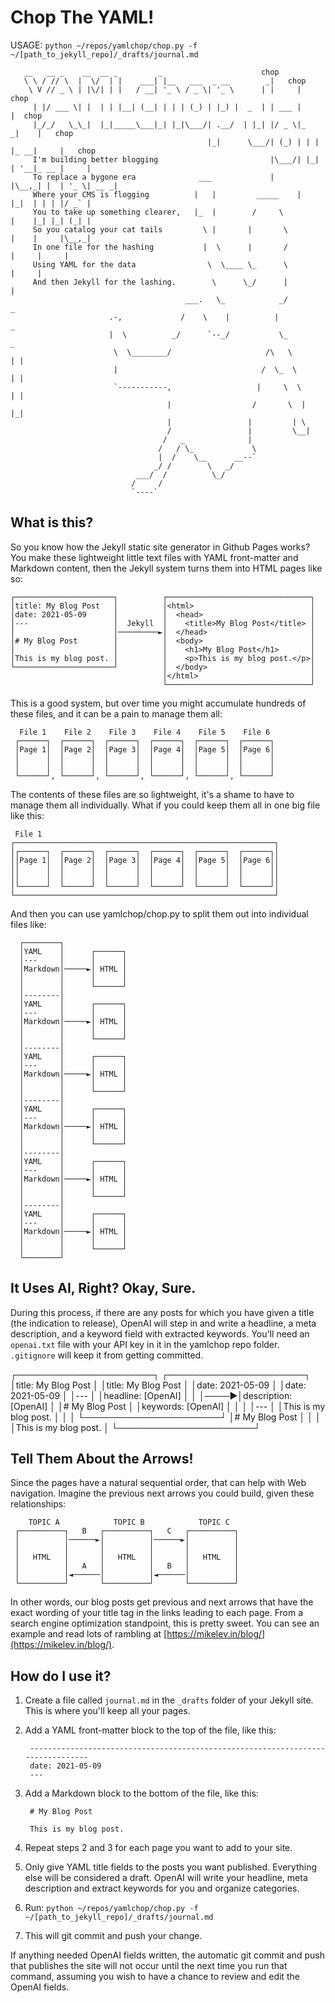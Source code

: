  # Chop The YAML!

 USAGE: `python ~/repos/yamlchop/chop.py -f ~/[path_to_jekyll_repo]/_drafts/journal.md`

```code
   __   __ _    __  __ _         _                      chop
   \ \ / // \  |  \/  | |    ___| |__   ___  _ __        _|   chop
    \ V // _ \ | |\/| | |   / __| '_ \ / _ \| '_ \      | |     |   chop
     | |/ ___ \| |  | | |__| (__| | | | (_) | |_) |  _  | | ___ |     |  chop
     |_/_/   \_\_|  |_|_____\___|_| |_|\___/| .__/  | |_| |/ _ \|_   _|    |   chop
                                            |_|      \___/| (_) | | | |_ __|     |   chop
     I'm building better blogging                         |\___/| |_| | '__|_ __ |     |
     To replace a bygone era              ___             |     |\__,_| |  | '_ \| __ _|
     Where your CMS is flogging          |   |         _____    |     |_|  | | | |/ _` |
     You to take up something clearer,   |_  |        /     \         |    |_| |_| (_| |
     So you catalog your cat tails         \ |       |       \        |    |     |\__,_|
     In one file for the hashing           |  \      |       /             |     |     |
     Using YAML for the data                \  \____ \_      \                   |     |
     And then Jekyll for the lashing.        \      \_/      |                         |
                                       ___.   \_            _/                          _
                      .-,             /    \    |          |                            _
                      |  \          _/      `--_/           \_                          _
                       \  \________/                     /\   \                        | |
                       |                                /  \_  \                       | |
                       `-----------,                   |     \  \                      | |
                                   |                  /       \  |                     |_|
                                   |                 |         | \
                                   /                 |         \__|
                                  /   _              |
                                 /   / \_             \
                                 |  /    \__      __--`
                                _/ /        \   _/
                            ___/  /          \_/
                           /     /
                           `----`
```

## What is this?

So you know how the Jekyll static site generator in Github Pages works? You
make these lightweight little text files with YAML front-matter and Markdown
content, then the Jekyll system turns them into HTML pages like so:

    ┌──────────────────────┐          ┌────────────────────────────────┐
    │title: My Blog Post   │          │<html>                          │
    │date: 2021-05-09      │          │  <head>                        │
    │---                   │  Jekyll  │    <title>My Blog Post</title> │
    │                      │─────────►│  </head>                       │
    │# My Blog Post        │          │  <body>                        │
    │                      │          │    <h1>My Blog Post</h1>       │
    │This is my blog post. │          │    <p>This is my blog post.</p>│
    └──────────────────────┘          │  </body>                       │
                                      │</html>                         │
                                      └────────────────────────────────┘

This is a good system, but over time you might accumulate hundreds of these
files, and it can be a pain to manage them all:

      File 1    File 2    File 3    File 4    File 5    File 6
     ┌──────┐  ┌──────┐  ┌──────┐  ┌──────┐  ┌──────┐  ┌──────┐ 
     │Page 1│  │Page 2│  │Page 3│  │Page 4│  │Page 5│  │Page 6│ 
     │      │  │      │  │      │  │      │  │      │  │      │ 
     │      │  │      │  │      │  │      │  │      │  │      │ 
     └──────┘, └──────┘, └──────┘, └──────┘, └──────┘, └──────┘

The contents of these files are so lightweight, it's a shame to have to manage
them all individually. What if you could keep them all in one big file like
this:

     File 1
    ┌──────────────────────────────────────────────────────────┐
    │┌──────┐  ┌──────┐  ┌──────┐  ┌──────┐  ┌──────┐  ┌──────┐│
    ││Page 1│  │Page 2│  │Page 3│  │Page 4│  │Page 5│  │Page 6││
    ││      │  │      │  │      │  │      │  │      │  │      ││
    ││      │  │      │  │      │  │      │  │      │  │      ││
    │└──────┘  └──────┘  └──────┘  └──────┘  └──────┘  └──────┘│
    └──────────────────────────────────────────────────────────┘

And then you can use yamlchop/chop.py to split them out into individual files
like:

      ┌────────┐
      │YAML    │      ┌──────┐
      │---     │      │      │
      │Markdown│─────►│ HTML │
      │        │      │      │
      │        │      └──────┘
      │--------│ 
      │YAML    │      ┌──────┐  
      │---     │      │      │  
      │Markdown│─────►│ HTML │  
      │        │      │      │ 
      │        │      └──────┘ 
      │--------│
      │YAML    │      ┌──────┐ 
      │---     │      │      │ 
      │Markdown│─────►│ HTML │ 
      │        │      │      │ 
      │        │      └──────┘ 
      │--------│
      │YAML    │      ┌──────┐ 
      │---     │      │      │ 
      │Markdown│─────►│ HTML │ 
      │        │      │      │ 
      │        │      └──────┘ 
      │--------│
      │YAML    │      ┌──────┐ 
      │---     │      │      │ 
      │Markdown│─────►│ HTML │ 
      │        │      │      │ 
      │        │      └──────┘ 
      │--------│
      │YAML    │      ┌──────┐ 
      │---     │      │      │ 
      │Markdown│─────►│ HTML │ 
      │        │      │      │ 
      │        │      └──────┘ 
      └────────┘

## It Uses AI, Right? Okay, Sure.

During this process, if there are any posts for which you have given a title
(the indication to release), OpenAI will step in and write a headline, a meta
description, and a keyword field with extracted keywords. You'll need an
`openai.txt` file with your API key in it in the yamlchop repo folder.
`.gitignore` will keep it from getting committed.

 ┌──────────────────────┐     ┌──────────────────────┐
 │title: My Blog Post   │     │title: My Blog Post   │
 │date: 2021-05-09      │     │date: 2021-05-09      │
 │---                   │     │headline: [OpenAI]    │
 │                      │────►│description: [OpenAI] │
 │# My Blog Post        │     │keywords: [OpenAI]    │
 │                      │     │---                   │
 │This is my blog post. │     │                      │
 └──────────────────────┘     │# My Blog Post        │
                              │                      │
                              │This is my blog post. │
                              └──────────────────────┘

## Tell Them About the Arrows!

Since the pages have a natural sequential order, that can help with Web
navigation. Imagine the previous next arrows you could build, given these
relationships:

        TOPIC A            TOPIC B            TOPIC C    
     ┌──────────┐   B   ┌──────────┐   C   ┌──────────┐ 
     │          │──────►│          │──────►│          │ 
     │          │       │          │       │          │ 
     │   HTML   │       │   HTML   │       │   HTML   │ 
     │          │   A   │          │   B   │          │ 
     │          │◄──────│          │◄──────│          │ 
     └──────────┘       └──────────┘       └──────────┘ 

In other words, our blog posts get previous and next arrows that have the exact
wording of your title tag in the links leading to each page. From a search
engine optimization standpoint, this is pretty sweet. You can see an example
and read lots of rambling at
[https://mikelev.in/blog/](https://mikelev.in/blog/).

## How do I use it?

1. Create a file called `journal.md` in the `_drafts` folder of your Jekyll
   site. This is where you'll keep all your pages.

2. Add a YAML front-matter block to the top of the file, like this:

        -------------------------------------------------------------------------------- 
        date: 2021-05-09
        ---

3. Add a Markdown block to the bottom of the file, like this:

        # My Blog Post

        This is my blog post.

4. Repeat steps 2 and 3 for each page you want to add to your site.

5. Only give YAML title fields to the posts you want published. Everything
   else will be considered a draft. OpenAI will write your headline, meta
   description and extract keywords for you and organize categories.

6. Run: `python ~/repos/yamlchop/chop.py -f ~/[path_to_jekyll_repo]/_drafts/journal.md`

7. This will git commit and push your change.

If anything needed OpenAI fields written, the automatic git commit and push
that publishes the site will not occur until the next time you run that
command, assuming you wish to have a chance to review and edit the OpenAI
fields.

